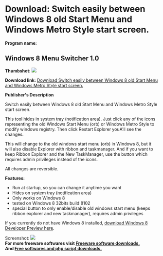 # Download: Switch easily between Windows 8 old Start Menu and Windows Metro Style start screen.

**Program name:**

## Windows 8 Menu Switcher 1.0

  
**Thumbshot:** ![](http://www.freewarefiles.com/screenshot/win8strtmenuswtchr_md.jpg)   
  
**Download link:** [Download Switch easily between Windows 8 old Start Menu and Windows Metro Style start screen.](http://freesoftwares.boysofts.com/Windows-8-Menu-Switcher_program_71124.html)  
  


**Publisher's Description**  
  


Switch easily between Windows 8 old Start Menu and Windows Metro Style start screen. 

This tool hides in system tray (notification area). Just click any of the icons representing the old Windows Start Menu (orb) or Windows Metro Style to modify windows registry. Then click Restart Explorer youA'll see the changes.

This will change to the old windows start menu (orb) in Windows 8, but it will also disable Explorer with ribbon and taskmanager. And if you want to keep Ribbon Explorer and the New TaskManager, use the button which requires admin privileges instead of the icons.

All changes are reversible.

**Features:**

  * Run at startup, so you can change it anytime you want 
  * Hides on system tray (notification area) 
  * Only works on Windows 8 
  * tested on Windows 8 32bits build 8102 
  * special button to only enable/disable old windows start menu (keeps ribbon explorer and new taskmanager), requires admin privileges 

If you currently do not have Windows 8 installed, [download Windows 8 Developer Preview here](http://www.freewarefiles.com/Windows-8-Developer-Preview-32-Bit_program_71011.html).

  
  
Screenshot: ![](http://www.freewarefiles.com/screenshot/win8strtmenuswtchr.jpg)   
**For more freeware softwares visit [Freeware software downloads.](http://freesoftwares.boysofts.com/)**   
**And [Free softwares and php script downloads.](http://www.boysofts.com/)**
